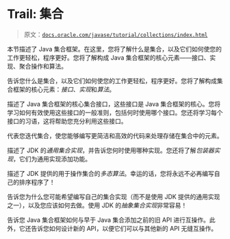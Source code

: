 # Trail: 集合

> 原文：[`docs.oracle.com/javase/tutorial/collections/index.html`](https://docs.oracle.com/javase/tutorial/collections/index.html)

本节描述了 Java 集合框架。在这里，您将了解什么是集合，以及它们如何使您的工作更轻松，程序更好。您将了解构成 Java 集合框架的核心元素——接口、实现、聚合操作和算法。

告诉您什么是集合，以及它们如何使您的工作更轻松，程序更好。您将了解构成集合框架的核心元素：*接口*、*实现*和*算法*。

描述了 Java 集合框架的核心集合接口，这些接口是 Java 集合框架的核心。您将学习如何有效使用这些接口的一般准则，包括何时使用哪个接口。您还将学习每个接口的习语，这将帮助您充分利用这些接口。

代表您迭代集合，使您能够编写更简洁和高效的代码来处理存储在集合中的元素。

描述了 JDK 的*通用集合实现*，并告诉您何时使用哪种实现。您还将了解*包装器实现*，它们为通用实现添加功能。

描述了 JDK 提供的用于操作集合的*多态算法*。幸运的话，您将永远不必再编写自己的排序程序了！

告诉您为什么您可能希望编写自己的集合实现（而不是使用 JDK 提供的通用实现之一），以及您应该如何去做。使用 JDK 的*抽象集合实现*非常容易！

告诉您 Java 集合框架如何与早于 Java 集合添加之前的旧 API 进行互操作。此外，它还告诉您如何设计新的 API，以便它们可以与其他新的 API 无缝互操作。
